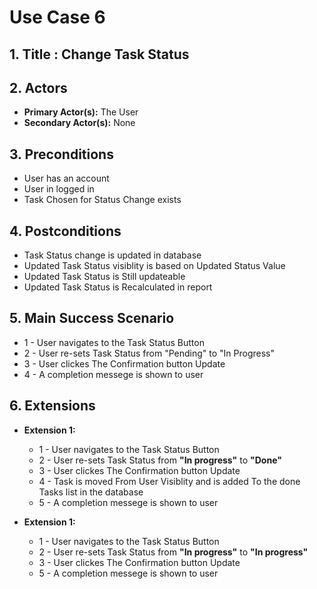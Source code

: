 # Use Case 6

## 1. Title :  Change Task Status

## 2. Actors
- **Primary Actor(s):** The User
- **Secondary Actor(s):** None

## 3. Preconditions
- User has an account
- User in logged in
- Task Chosen for Status Change exists

## 4. Postconditions
- Task Status change is updated in database
- Updated Task Status visiblity is based on Updated Status Value
- Updated Task Status is Still updateable
- Updated Task Status is Recalculated in report

## 5. Main Success Scenario
- 1 - User navigates to the Task Status Button
- 2 - User re-sets Task Status from "Pending" to "In Progress"
- 3 - User clickes The Confirmation button
  Update
- 4 - A completion messege is shown to user

## 6. Extensions

- **Extension 1:**
    - 1 - User navigates to the Task Status Button
    - 2 - User re-sets Task Status from **"In progress"** to **"Done"**
    - 3 - User clickes The Confirmation button
      Update
    - 4 - Task is moved From User Visiblity and is added To the done Tasks list in the database
    - 5 - A completion messege is shown to user

- **Extension 1:**
    - 1 - User navigates to the Task Status Button
    - 2 - User re-sets Task Status from **"In progress"** to **"In progress"**
    - 3 - User clickes The Confirmation button
      Update
    - 5 - A completion messege is shown to user
